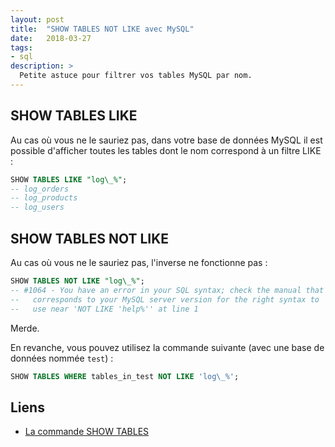 ```yaml
---
layout: post
title:  "SHOW TABLES NOT LIKE avec MySQL"
date:   2018-03-27
tags:
- sql
description: >
  Petite astuce pour filtrer vos tables MySQL par nom.
---
```


## SHOW TABLES LIKE

Au cas où vous ne le sauriez pas, dans votre base de données MySQL il est possible d'afficher toutes les tables dont le nom correspond à un filtre LIKE :

```sql
SHOW TABLES LIKE "log\_%";
-- log_orders
-- log_products
-- log_users
```

## SHOW TABLES NOT LIKE

Au cas où vous ne le sauriez pas, l'inverse ne fonctionne pas :

```sql
SHOW TABLES NOT LIKE "log\_%";
-- #1064 - You have an error in your SQL syntax; check the manual that
--   corresponds to your MySQL server version for the right syntax to
--   use near 'NOT LIKE 'help%'' at line 1
```

Merde.

En revanche, vous pouvez utilisez la commande suivante (avec une base de données nommée `test`) :

```sql
SHOW TABLES WHERE tables_in_test NOT LIKE 'log\_%';
```

## Liens

- [La commande SHOW TABLES](https://dev.mysql.com/doc/refman/5.7/en/show-tables.html)
